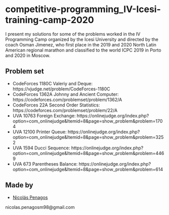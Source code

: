 ﻿# competitive-programming_IV-Icesi-training-camp-2020
I present my solutions for some of the problems worked in the IV Programming Camp organized by the Icesi University and directed by the coach Osman Jimenez, who first place in the 2019 and 2020 North Latin American regional marathon and classified to the world ICPC 2019 in Porto and 2020 in Moscow.

## Problem set

<ul>
   <li type="disc">CodeForces 1180C	Valeriy and Deque: https://vjudge.net/problem/CodeForces-1180C</li>
  <li type="disc">CodeForces 1362A	Johnny and Ancient Computer: https://codeforces.com/problemset/problem/1362/A</li>
  <li type="disc">CodeForces 22A	Second Order Statistics: https://codeforces.com/problemset/problem/22/A</li>
  <li type="disc">UVA 10763	Foreign Exchange: https://onlinejudge.org/index.php?option=com_onlinejudge&Itemid=8&page=show_problem&problem=1704</li>
  <li type="disc">UVA 12100	Printer Queue: https://onlinejudge.org/index.php?option=com_onlinejudge&Itemid=8&page=show_problem&problem=3252</li>
  <li type="disc">UVA 1594	Ducci Sequence: https://onlinejudge.org/index.php?option=com_onlinejudge&Itemid=8&page=show_problem&problem=4469</li>
  <li type="disc">UVA 673 Parentheses Balance: https://onlinejudge.org/index.php?option=com_onlinejudge&Itemid=8&page=show_problem&problem=614</li>
</ul>
  
## Made by
  <ul>
  <li><div><a href="https://github.com/nicolaspenagos" title="Nicolas Penagos">Nicolás Penagos</a>   </div></li>
  </ul> 
     <p>   nicolas.penagosm98@gmail.com </p>

